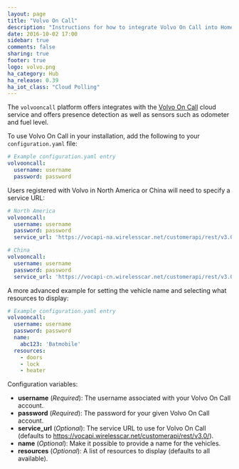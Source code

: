 ```yaml
---
layout: page
title: "Volvo On Call"
description: "Instructions for how to integrate Volvo On Call into Home Assistant."
date: 2016-10-02 17:00
sidebar: true
comments: false
sharing: true
footer: true
logo: volvo.png
ha_category: Hub
ha_release: 0.39
ha_iot_class: "Cloud Polling"
---
```



The `volvooncall` platform offers integrates with the [Volvo On Call](http://www.volvocars.com/intl/own/connectivity/volvo-on-call) cloud service and offers presence detection as well as sensors such as odometer and fuel level.

To use Volvo On Call in your installation, add the following to your `configuration.yaml` file:

```yaml
# Example configuration.yaml entry
volvooncall:
  username: username
  password: password
```

Users registered with Volvo in North America or China will need to specify a service URL:

```yaml
# North America 
volvooncall:
  username: username
  password: password
  service_url: 'https://vocapi-na.wirelesscar.net/customerapi/rest/v3.0/'
```
```yaml
# China
volvooncall:
  username: username
  password: password
  service_url: 'https://vocapi-cn.wirelesscar.net/customerapi/rest/v3.0/'
```

A more advanced example for setting the vehicle name and selecting what resources to display:

```yaml
# Example configuration.yaml entry
volvooncall:
  username: username
  password: password
  name:
    abc123: 'Batmobile'
  resources:
    - doors
    - lock
    - heater
```

Configuration variables:

- **username** (*Required*): The username associated with your Volvo On Call account.
- **password** (*Required*): The password for your given Volvo On Call account.
- **service_url** (*Optional*): The service URL to use for Volvo On Call (defaults to https://vocapi.wirelesscar.net/customerapi/rest/v3.0/).
- **name** (*Optional*): Make it possible to provide a name for the vehicles.
- **resources** (*Optional*): A list of resources to display (defaults to all available).

